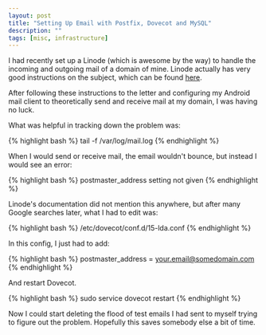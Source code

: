 ```yaml
---
layout: post
title: "Setting Up Email with Postfix, Dovecot and MySQL"
description: ""
tags: [misc, infrastructure]
---
```


I had recently set up a Linode (which is awesome by the way) to handle the incoming and outgoing mail of a domain of mine. Linode actually has very good instructions on the subject, which can be found [here](https://library.linode.com/email/postfix/postfix2.9.6-dovecot2.0.19-mysql).

After following these instructions to the letter and configuring my Android mail client to theoretically send and receive mail at my domain, I was having no luck.

What was helpful in tracking down the problem was:

{% highlight bash %}
tail -f /var/log/mail.log
{% endhighlight %}

When I would send or receive mail, the email wouldn't bounce, but instead I would see an error:

{% highlight bash %}
postmaster_address setting not given
{% endhighlight %}

Linode's documentation did not mention this anywhere, but after many Google searches later, what I had to edit was:

{% highlight bash %}
/etc/dovecot/conf.d/15-lda.conf
{% endhighlight %}

In this config, I just had to add:

{% highlight bash %}
postmaster_address = your.email@somedomain.com
{% endhighlight %}

And restart Dovecot.

{% highlight bash %}
sudo service dovecot restart
{% endhighlight %}

Now I could start deleting the flood of test emails I had sent to myself trying to figure out the problem. Hopefully this saves somebody else a bit of time.
